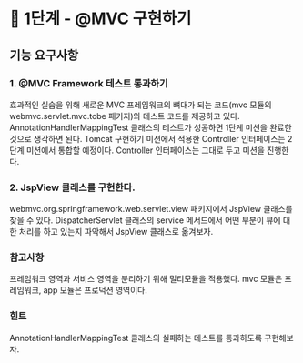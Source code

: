 # 🚀 1단계 - @MVC 구현하기

## 기능 요구사항

### 1. @MVC Framework 테스트 통과하기
효과적인 실습을 위해 새로운 MVC 프레임워크의 뼈대가 되는 코드(mvc 모듈의 webmvc.servlet.mvc.tobe 패키지)와 테스트 코드를 제공하고 있다. AnnotationHandlerMappingTest 클래스의 테스트가 성공하면 1단계 미션을 완료한 것으로 생각하면 된다.
Tomcat 구현하기 미션에서 적용한 Controller 인터페이스는 2단계 미션에서 통합할 예정이다. Controller 인터페이스는 그대로 두고 미션을 진행한다.

### 2. JspView 클래스를 구현한다.
webmvc.org.springframework.web.servlet.view 패키지에서 JspView 클래스를 찾을 수 있다.
DispatcherServlet 클래스의 service 메서드에서 어떤 부분이 뷰에 대한 처리를 하고 있는지 파악해서 JspView 클래스로 옮겨보자.

### 참고사항
프레임워크 영역과 서비스 영역을 분리하기 위해 멀티모듈을 적용했다.
mvc 모듈은 프레임워크, app 모듈은 프로덕션 영역이다.

### 힌트
AnnotationHandlerMappingTest 클래스의 실패하는 테스트를 통과하도록 구현해보자.